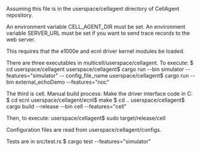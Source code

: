 Assuming this file is in the userspace/cellagent directory of CellAgent repository.

An environment variable CELL_AGENT_DIR must be set.
An environment variable SERVER_URL must be set if you want to send trace records to the web server.

This requires that the e1000e and ecnl driver kernel modules be loaded.

There are three executables in multicell/userspace/cellagent.
To execute:
$ cd userspace/cellagent
userspace/cellagent$ cargo run --bin simulator --features="simulator" -- config_file_name
userspace/cellagent$ cargo run --bin external_echoDemo --features="noc"

The third is cell.
Manual build process:
Make the driver interface code in C:
$ cd ecnl
userspace/cellagent/ecnl$ make
$ cd ..
userspace/cellagent$ cargo build --release --bin cell --features="cell"

Then, to execute:
userspace/cellagent$ sudo target/release/cell

Configuration files are read from userspace/cellagent/configs.

Tests are in src/test.rs
$ cargo test --features="simulator"
